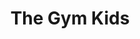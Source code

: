 ---
seo:
  title: 
  description: 
  image:
  
    
title: The Gym Kids 
description: 
image: https://picsum.photos/seed/8/800/600


sections:
  - layout: split
    align: center
    tagline: Bij The Gym Haren
    title: The Gym Kids
    description: Je leest het tegenwoordig overal, bijna de helft van de Nederlandse kinderen beweegt te weinig. De motorische vaardigheden gaan achteruit en overgewicht neemt toe. Enkele oorzaken hiervan zijn de digitalisering en verstedelijking. Wij vinden het belangrijk dat kinderen zoveel mogelijk variatie aan bewegen aangeboden krijgen, zeg nou zelf, wat is er leuker voor kinderen dan actief bezig zijn en veel te bewegen! Bovendien stimuleert beweging de groei, de ontwikkeling, het evenwichtsgevoel en de mentale weerstand. Door te sporten, leren kinderen sociale omgangsvormen, motorische vaardigheden en hoe ze problemen kunnen oplossen.
    buttons:
      - button: Meld je aan
        href: '#'
      - button: Gratis proefles
        href: '#'
    image: https://picsum.photos/800/600
    _image:
      position: background

  - title: Wie jou kunnen helpen
    _cards:
      collection: persons
      layout: masonry
    cards:
      - ilse-van-beekum
      - ilse-van-beekum
      - ilse-van-beekum  
      - ilse-van-beekum  
---